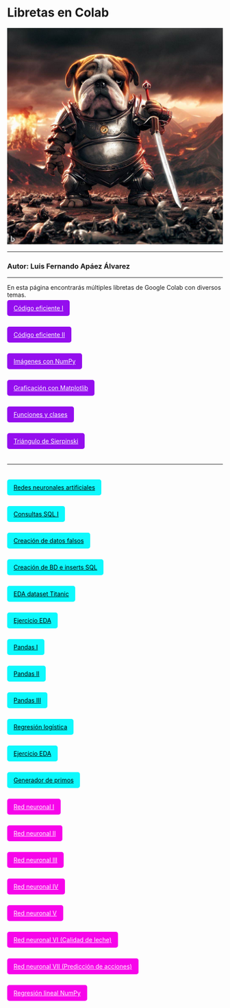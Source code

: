 # Libretas en Colab

![](bulld%20(3).jpg)

---

### Autor: Luis Fernando Apáez Álvarez

---

En esta página encontrarás múltiples libretas de Google Colab con diversos temas.



<a href="https://colab.research.google.com/drive/1p_vYYJ8dG_YRmi_9zQ5RXab1TIHHW-sQ?usp=sharing" style="background-color: #940eee; color: #fff; border: none; padding: 10px 15px; border-radius: 5px;">Código eficiente I</a>

<br>

<a href="https://colab.research.google.com/drive/1DlB8I9RpwfifyPfxiNFhg667bXmvprBo?usp=sharing" style="background-color: #940eee; color: #fff; border: none; padding: 10px 15px; border-radius: 5px;">Código eficiente II</a>

<br>

<a href="https://colab.research.google.com/drive/1d6GuraUBxjErrRp28KiMsR5LhUTlNiwK?usp=sharing" style="background-color: #940eee; color: #fff; border: none; padding: 10px 15px; border-radius: 5px;">Imágenes con NumPy</a>

<br>

<a href="https://colab.research.google.com/drive/1vp-agIuc3olpVXLDbHVcEJeLA6Is9N4k?usp=sharing" style="background-color: #940eee; color: #fff; border: none; padding: 10px 15px; border-radius: 5px;">Graficación con Matplotlib</a>

<br>

<a href="https://colab.research.google.com/drive/1xwDoQ2k-XmA8_cihQ5YcbkWcCA33jG7d?usp=sharing" style="background-color: #940eee; color: #fff; border: none; padding: 10px 15px; border-radius: 5px;">Funciones y clases</a>

<br>

<a href="https://colab.research.google.com/drive/1TWedba-QB4Ze5HKrVeyQBuNhZL7eaH3g?usp=sharing" style="background-color: #940eee; color: #fff; border: none; padding: 10px 15px; border-radius: 5px;">Triángulo de Sierpinski</a>

<br>

---

<br>

<a href="https://colab.research.google.com/drive/1GWtSK_p1j9zXmb5RhmFBLkkRh_quYHrT?usp=sharing" style="background-color: #0EF9FD; color: #000000; border: none; padding: 10px 15px; border-radius: 5px;">Redes neuronales artificiales</a>

<br>

<a href="https://colab.research.google.com/drive/1XNa2kP1iBFmbf7bJH-qirz32EL12xKB2?usp=sharing" style="background-color: #0EF9FD; color: #000000; border: none; padding: 10px 15px; border-radius: 5px;">Consultas SQL I</a>

<br>

<a href="https://colab.research.google.com/drive/1gZZ-AXnRF8Z8Nt5K6yENBG8ZdtoUz6B_?usp=sharing" style="background-color: #0EF9FD; color: #000000; border: none; padding: 10px 15px; border-radius: 5px;">Creación de datos falsos</a>

<br>

<a href="https://colab.research.google.com/drive/1NBUsIHroiCOqdXFWF2F6AnEjTpVKXNdy?usp=sharing" style="background-color: #0EF9FD; color: #000000; border: none; padding: 10px 15px; border-radius: 5px;">Creación de BD e inserts SQL</a>

<br>

<a href="https://colab.research.google.com/drive/1TvqT8jTf9nZQIOf-7NGvuitG3_3YAhXy?usp=sharing" style="background-color: #0EF9FD; color: #000000; border: none; padding: 10px 15px; border-radius: 5px;">EDA dataset Titanic</a>

<br>

<a href="https://colab.research.google.com/drive/1klpBcI85XS2GlzajexmSDgP7d2ic3aHJ?usp=sharing" style="background-color: #0EF9FD; color: #000000; border: none; padding: 10px 15px; border-radius: 5px;">Ejercicio EDA</a>

<br>

<a href="https://colab.research.google.com/drive/1ehvMXc4DyozIqUxHkANfCw8p3IJb3I4l?usp=sharing" style="background-color: #0EF9FD; color: #000000; border: none; padding: 10px 15px; border-radius: 5px;">Pandas I</a>

<br>

<a href="https://colab.research.google.com/drive/1WbKtUg8IbTOxa5yELzkbXDB3f4xtD02w?usp=sharing" style="background-color: #0EF9FD; color: #000000; border: none; padding: 10px 15px; border-radius: 5px;">Pandas II</a>

<br>

<a href="https://colab.research.google.com/drive/1YPTIOQmQIcOgywYfEPX8l4ugm36RwqfF?usp=sharing" style="background-color: #0EF9FD; color: #000000; border: none; padding: 10px 15px; border-radius: 5px;">Pandas III</a>

<br>

<a href="https://colab.research.google.com/drive/13AEvIQmpQDC5hUGPgdLA5Ya761KpDItG?usp=sharing" style="background-color: #0EF9FD; color: #000000; border: none; padding: 10px 15px; border-radius: 5px;">Regresión logística</a>

<br>

<a href="https://colab.research.google.com/drive/19VijYwc42cGhZhWdjsPKIDKWF3-6jt6-?usp=sharing" style="background-color: #0EF9FD; color: #000000; border: none; padding: 10px 15px; border-radius: 5px;">Ejercicio EDA</a>

<br>

<a href="https://colab.research.google.com/drive/1MCyKXtCGHfSouU0KaTQk2pkcKfQSlGf1?usp=sharing" style="background-color: #0EF9FD; color: #000000; border: none; padding: 10px 15px; border-radius: 5px;">Generador de primos</a>

<br>

<a href="Deep_Learning.html" style="background-color: #F705EA; color: #FFFFFF; border: none; padding: 10px 15px; border-radius: 5px;">Red neuronal I</a>

<br>

<a href="Deep_Learning.html2" style="background-color: #F705EA; color: #FFFFFF; border: none; padding: 10px 15px; border-radius: 5px;">Red neuronal II</a>


<br>

<a href="Deep_learning3.html" style="background-color: #F705EA; color: #FFFFFF; border: none; padding: 10px 15px; border-radius: 5px;">Red neuronal III</a>


<br>

<a href="Deep_learning4.html" style="background-color: #F705EA; color: #FFFFFF; border: none; padding: 10px 15px; border-radius: 5px;">Red neuronal IV</a>


<br>

<a href="deep_learning.html" style="background-color: #F705EA; color: #FFFFFF; border: none; padding: 10px 15px; border-radius: 5px;">Red neuronal V</a>


<br>

<a href="MLProyect.html" style="background-color: #F705EA; color: #FFFFFF; border: none; padding: 10px 15px; border-radius: 5px;">Red neuronal VI (Calidad de leche)</a>

<br>

<a href="Proyecto_redes_final%20(1).html" style="background-color: #F705EA; color: #FFFFFF; border: none; padding: 10px 15px; border-radius: 5px;">Red neuronal VII (Predicción de acciones)</a>

<br>

<a href="Regresiones_lineales.html" style="background-color: #F705EA; color: #FFFFFF; border: none; padding: 10px 15px; border-radius: 5px;">Regresión lineal NumPy</a>









